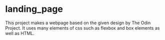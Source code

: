 # landing_page
This project makes a webpage based on the given design by The Odin Project. It uses many elements of css such as flexbox and box elements as well as HTML.